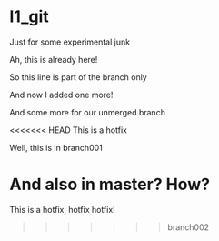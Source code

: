 # l1_git
Just for some experimental junk

Ah, this is already here!

So this line is part of the branch only

And now I added one more!

And some more for our unmerged branch

<<<<<<< HEAD
This is a hotfix

Well, this is in branch001

And also in master? How?
=======
This is a hotfix, hotfix hotfix!
>>>>>>> branch002
